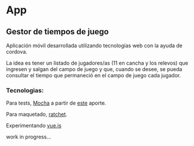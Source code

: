 # App

## Gestor de tiempos de juego

Aplicación móvil desarrollada utilizando tecnologías web con la ayuda de cordova.

La idea es tener un listado de jugadores/as (11 en cancha y los relevos) que ingresen y salgan del campo de juego y que, cuando se desee, se pueda consultar el tiempo que permaneció en el campo de juego cada jugador.


### Tecnologias:

Para tests, [Mocha](http://mochajs.org/) a partir de [este](http://jrsinclair.com/articles/2016/gentle-introduction-to-javascript-tdd-intro/) aporte.

Para maquetado, [ratchet](http://goratchet.com/).

Experimentando [vue.js](https://vuejs.org/)

work in progress...
